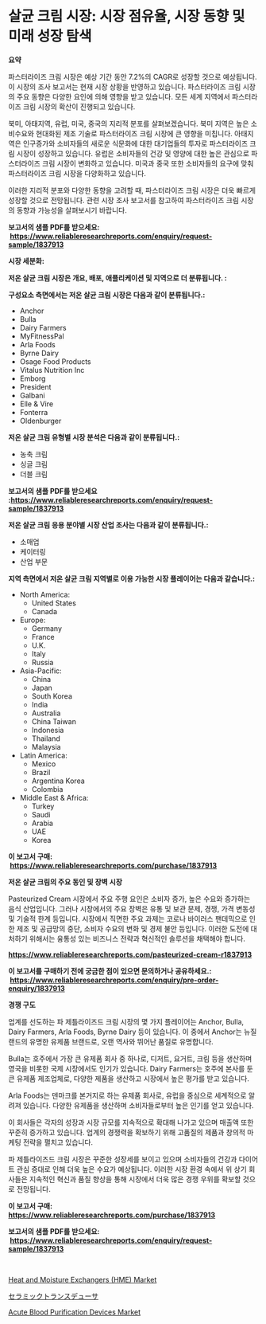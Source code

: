 <p><h1>살균 크림 시장: 시장 점유율, 시장 동향 및 미래 성장 탐색</h1></p><p><strong>요약</strong></p>
<p><p>파스터라이즈 크림 시장은 예상 기간 동안 7.2%의 CAGR로 성장할 것으로 예상됩니다. 이 시장의 조사 보고서는 현재 시장 상황을 반영하고 있습니다. 파스터라이즈 크림 시장의 주요 동향은 다양한 요인에 의해 영향을 받고 있습니다. 모든 세계 지역에서 파스터라이즈 크림 시장의 확산이 진행되고 있습니다.</p><p>북미, 아태지역, 유럽, 미국, 중국의 지리적 분포를 살펴보겠습니다. 북미 지역은 높은 소비수요와 현대화된 제조 기술로 파스터라이즈 크림 시장에 큰 영향을 미칩니다. 아태지역은 인구증가와 소비자들의 새로운 식문화에 대한 대기업들의 투자로 파스터라이즈 크림 시장이 성장하고 있습니다. 유럽은 소비자들의 건강 및 영양에 대한 높은 관심으로 파스터라이즈 크림 시장이 변화하고 있습니다. 미국과 중국 또한 소비자들의 요구에 맞춰 파스터라이즈 크림 시장을 다양화하고 있습니다.</p><p>이러한 지리적 분포와 다양한 동향을 고려할 때, 파스터라이즈 크림 시장은 더욱 빠르게 성장할 것으로 전망됩니다. 관련 시장 조사 보고서를 참고하여 파스터라이즈 크림 시장의 동향과 가능성을 살펴보시기 바랍니다.</p></p>
<p><strong>보고서의 샘플 PDF를 받으세요: &nbsp;<a href="https://www.reliableresearchreports.com/enquiry/request-sample/1837913">https://www.reliableresearchreports.com/enquiry/request-sample/1837913</a></strong></p>
<p><strong>시장 세분화:</strong></p>
<p><strong> 저온 살균 크림 시장은 개요, 배포, 애플리케이션 및 지역으로 더 분류됩니다. :</strong></p>
<p><strong>구성요소 측면에서는 저온 살균 크림 시장은 다음과 같이 분류됩니다.:</strong></p>
<p><ul><li>Anchor</li><li>Bulla</li><li>Dairy Farmers</li><li>MyFitnessPal</li><li>Arla Foods</li><li>Byrne Dairy</li><li>Osage Food Products</li><li>Vitalus Nutrition Inc</li><li>Emborg</li><li>President</li><li>Galbani</li><li>Elle & Vire</li><li>Fonterra</li><li>Oldenburger</li></ul></p>
<p><strong> 저온 살균 크림 유형별 시장 분석은 다음과 같이 분류됩니다.:</strong></p>
<p><ul><li>농축 크림</li><li>싱글 크림</li><li>더블 크림</li></ul></p>
<p><strong>보고서의 샘플 PDF를 받으세요 :<a href="https://www.reliableresearchreports.com/enquiry/request-sample/1837913">https://www.reliableresearchreports.com/enquiry/request-sample/1837913</a></strong></p>
<p><strong> 저온 살균 크림 응용 분야별 시장 산업 조사는 다음과 같이 분류됩니다.:</strong></p>
<p><ul><li>소매업</li><li>케이터링</li><li>산업 부문</li></ul></p>
<p><strong>지역 측면에서 저온 살균 크림 지역별로 이용 가능한 시장 플레이어는 다음과 같습니다.:</strong></p>
<p><ul>
    <li>
        North America:
        <ul>
            <li>United States</li>
            <li>Canada</li>
        </ul>
    </li>
    <li>
        Europe:
        <ul>
            <li>Germany</li>
            <li>France</li>
            <li>U.K.</li>
            <li>Italy</li>
            <li>Russia</li>
        </ul>
    </li>
    <li>
        Asia-Pacific:
        <ul>
            <li>China</li>
            <li>Japan</li>
            <li>South Korea</li>
            <li>India</li>
            <li>Australia</li>
            <li>China Taiwan</li>
            <li>Indonesia</li>
            <li>Thailand</li>
            <li>Malaysia</li>
        </ul>
    </li>
    <li>
        Latin America:
        <ul>
            <li>Mexico</li>
            <li>Brazil</li>
            <li>Argentina Korea</li>
            <li>Colombia</li>
        </ul>
    </li>
    <li>
        Middle East & Africa:
        <ul>
            <li>Turkey</li>
            <li>Saudi</li>
            <li>Arabia</li>
            <li>UAE</li>
            <li>Korea</li>
        </ul>
    </li>
    </ul></p>
<p><strong>이 보고서 구매: &nbsp;<a href="https://www.reliableresearchreports.com/purchase/1837913">https://www.reliableresearchreports.com/purchase/1837913</a></strong></p>
<p><strong>저온 살균 크림의 주요 동인 및 장벽 시장</strong></p>
<p><p>Pasteurized Cream 시장에서 주요 주행 요인은 소비자 증가, 높은 수요와 증가하는 음식 산업입니다. 그러나 시장에서의 주요 장벽은 유통 및 보관 문제, 경쟁, 가격 변동성 및 기술적 한계 등입니다. 시장에서 직면한 주요 과제는 코로나 바이러스 팬데믹으로 인한 제조 및 공급망의 중단, 소비자 수요의 변화 및 경제 불안 등입니다. 이러한 도전에 대처하기 위해서는 융통성 있는 비즈니스 전략과 혁신적인 솔루션을 채택해야 합니다.</p></p>
<p><strong><a href="https://www.reliableresearchreports.com/pasteurized-cream-r1837913">https://www.reliableresearchreports.com/pasteurized-cream-r1837913</a></strong></p>
<p><strong>이 보고서를 구매하기 전에 궁금한 점이 있으면 문의하거나 공유하세요.: &nbsp;<a href="https://www.reliableresearchreports.com/enquiry/pre-order-enquiry/1837913">https://www.reliableresearchreports.com/enquiry/pre-order-enquiry/1837913</a></strong></p>
<p><strong>경쟁 구도</strong></p>
<p><p>업계를 선도하는 파 제틀라이즈드 크림 시장의 몇 가지 플레이어는 Anchor, Bulla, Dairy Farmers, Arla Foods, Byrne Dairy 등이 있습니다. 이 중에서 Anchor는 뉴질랜드의 유명한 유제품 브랜드로, 오랜 역사와 뛰어난 품질로 유명합니다. </p><p>Bulla는 호주에서 가장 큰 유제품 회사 중 하나로, 디저트, 요거트, 크림 등을 생산하며 영국을 비롯한 국제 시장에서도 인기가 있습니다. Dairy Farmers는 호주에 본사를 둔 큰 유제품 제조업체로, 다양한 제품을 생산하고 시장에서 높은 평가를 받고 있습니다. </p><p>Arla Foods는 덴마크를 본거지로 하는 유제품 회사로, 유럽을 중심으로 세계적으로 알려져 있습니다. 다양한 유제품을 생산하며 소비자들로부터 높은 인기를 얻고 있습니다. </p><p>이 회사들은 각자의 성장과 시장 규모를 지속적으로 확대해 나가고 있으며 매출액 또한 꾸준히 증가하고 있습니다. 업계의 경쟁력을 확보하기 위해 고품질의 제품과 창의적 마케팅 전략을 펼치고 있습니다. </p><p>파 제틀라이즈드 크림 시장은 꾸준한 성장세를 보이고 있으며 소비자들의 건강과 다이어트 관심 증대로 인해 더욱 높은 수요가 예상됩니다. 이러한 시장 환경 속에서 위 상기 회사들은 지속적인 혁신과 품질 향상을 통해 시장에서 더욱 많은 경쟁 우위를 확보할 것으로 전망됩니다.</p></p>
<p><strong>이 보고서 구매: &nbsp; <a href="https://www.reliableresearchreports.com/purchase/1837913">https://www.reliableresearchreports.com/purchase/1837913</a></strong></p>
<p><strong>보고서의 샘플 PDF를 받으세요: &nbsp;<a href="https://www.reliableresearchreports.com/enquiry/request-sample/1837913">https://www.reliableresearchreports.com/enquiry/request-sample/1837913</a></strong><strong></strong></p>
<p>&nbsp;</p>
<p><p><a href="https://github.com/brenzgnarento/Market-Research-Report-List-2/blob/main/heat-and-moisture-exchangers-hme-market.md">Heat and Moisture Exchangers (HME) Market</a></p><p><a href="https://github.com/Sophiaard2003/Market-Research-Report-List-1/blob/main/717779223276.md">セラミックトランスデューサ</a></p><p><a href="https://github.com/jerrycopelandthomaswsqd8q/Market-Research-Report-List-2/blob/main/acute-blood-purification-devices-market.md">Acute Blood Purification Devices Market</a></p></p>
